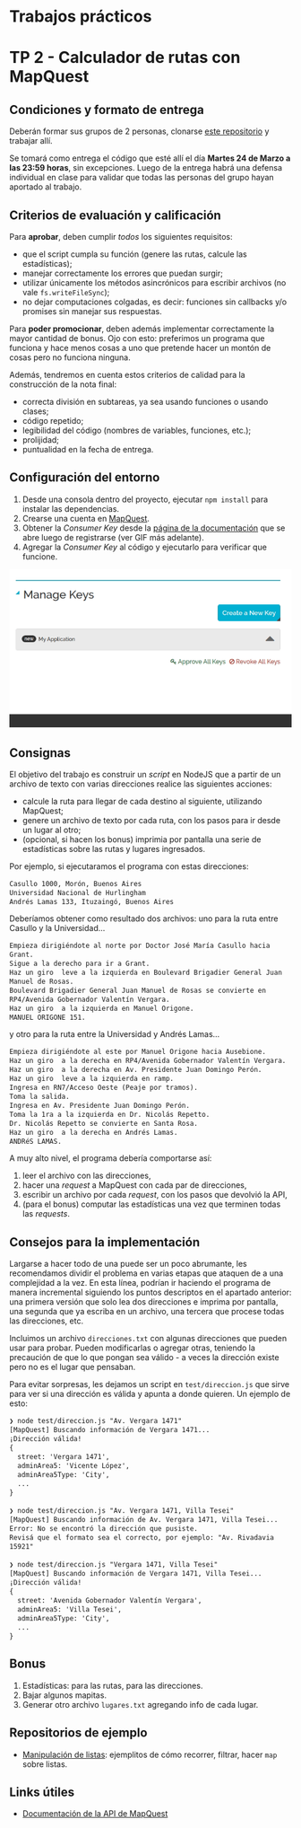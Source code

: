 # Trabajos prácticos

# TP 2 - Calculador de rutas con MapQuest

## Condiciones y formato de entrega

Deberán formar sus grupos de 2 personas, clonarse [este repositorio](https://classroom.github.com/g/kuFO9JDD) y trabajar allí. 

Se tomará como entrega el código que esté allí el día **Martes 24 de Marzo a las 23:59 horas**, sin excepciones. Luego de la entrega habrá una defensa individual en clase para validar que todas las personas del grupo hayan aportado al trabajo.

## Criterios de evaluación y calificación

Para **aprobar**, deben cumplir _todos_ los siguientes requisitos:
* que el script cumpla su función (genere las rutas, calcule las estadísticas);
* manejar correctamente los errores que puedan surgir;
* utilizar únicamente los métodos asincrónicos para escribir archivos (no vale `fs.writeFileSync`);
* no dejar computaciones colgadas, es decir: funciones sin callbacks y/o promises sin manejar sus respuestas.

Para **poder promocionar**, deben además implementar correctamente la mayor cantidad de bonus. Ojo con esto: preferimos un programa que funciona y hace menos cosas a uno que pretende hacer un montón de cosas pero no funciona ninguna.

Además, tendremos en cuenta estos criterios de calidad para la construcción de la nota final:
* correcta división en subtareas, ya sea usando funciones o usando clases;
* código repetido;
* legibilidad del código (nombres de variables, funciones, etc.);
* prolijidad;
* puntualidad en la fecha de entrega.

## Configuración del entorno

1. Desde una consola dentro del proyecto, ejecutar `npm install` para instalar las dependencias.
1. Crearse una cuenta en [MapQuest](https://developer.mapquest.com/plan_purchase/steps/business_edition/business_edition_free/register).
1. Obtener la _Consumer Key_ desde la [página de la documentación](https://developer.mapquest.com/user/me/apps) que se abre luego de registrarse (ver GIF más adelante).
1. Agregar la _Consumer Key_ al código y ejecutarlo para verificar que funcione.

![Consumer key](assets/tp/mapquest/mapquest-api-key.gif)

## Consignas

El objetivo del trabajo es construir un _script_ en NodeJS que a partir de un archivo de texto con varias direcciones realice las siguientes acciones:
* calcule la ruta para llegar de cada destino al siguiente, utilizando MapQuest;
* genere un archivo de texto por cada ruta, con los pasos para ir desde un lugar al otro;
* (opcional, si hacen los bonus) imprimia por pantalla una serie de estadísticas sobre las rutas y lugares ingresados.

Por ejemplo, si ejecutaramos el programa con estas direcciones:

```
Casullo 1000, Morón, Buenos Aires
Universidad Nacional de Hurlingham
Andrés Lamas 133, Ituzaingó, Buenos Aires
```

Deberíamos obtener como resultado dos archivos: uno para la ruta entre Casullo y la Universidad...
```
Empieza dirigiéndote al norte por Doctor José María Casullo hacia Grant.
Sigue a la derecho para ir a Grant.
Haz un giro  leve a la izquierda en Boulevard Brigadier General Juan Manuel de Rosas.
Boulevard Brigadier General Juan Manuel de Rosas se convierte en RP4/Avenida Gobernador Valentín Vergara.
Haz un giro  a la izquierda en Manuel Origone.
MANUEL ORIGONE 151.
```

y otro para la ruta entre la Universidad y Andrés Lamas...
```
Empieza dirigiéndote al este por Manuel Origone hacia Ausebione.
Haz un giro  a la derecha en RP4/Avenida Gobernador Valentín Vergara.
Haz un giro  a la derecha en Av. Presidente Juan Domingo Perón.
Haz un giro  leve a la izquierda en ramp.
Ingresa en RN7/Acceso Oeste (Peaje por tramos).
Toma la salida.
Ingresa en Av. Presidente Juan Domingo Perón.
Toma la 1ra a la izquierda en Dr. Nicolás Repetto.
Dr. Nicolás Repetto se convierte en Santa Rosa.
Haz un giro  a la derecha en Andrés Lamas.
ANDRéS LAMAS.
```

A muy alto nivel, el programa debería comportarse así:
1. leer el archivo con las direcciones,
1. hacer una _request_ a MapQuest con cada par de direcciones,
1. escribir un archivo por cada _request_, con los pasos que devolvió la API,
1. (para el bonus) computar las estadísticas una vez que terminen todas las _requests_.

## Consejos para la implementación

Largarse a hacer todo de una puede ser un poco abrumante, les recomendamos dividir el problema en varias etapas que ataquen de a una complejidad a la vez. En esta línea, podrían ir haciendo el programa de manera incremental siguiendo los puntos descriptos en el apartado anterior: una primera versión que solo lea dos direcciones e imprima por pantalla, una segunda que ya escriba en un archivo, una tercera que procese todas las direcciones, etc.

Incluimos un archivo `direcciones.txt` con algunas direcciones que pueden usar para probar. Pueden modificarlas o agregar otras, teniendo la precaución de que lo que pongan sea válido - a veces la dirección existe pero no es el lugar que pensaban.

Para evitar sorpresas, les dejamos un script en `test/direccion.js` que sirve para ver si una dirección es válida y apunta a donde quieren. Un ejemplo de esto:

```shell
❯ node test/direccion.js "Av. Vergara 1471"
[MapQuest] Buscando información de Vergara 1471...
¡Dirección válida!
{
  street: 'Vergara 1471',
  adminArea5: 'Vicente López',
  adminArea5Type: 'City',
  ...
}

❯ node test/direccion.js "Av. Vergara 1471, Villa Tesei"
[MapQuest] Buscando información de Av. Vergara 1471, Villa Tesei...
Error: No se encontró la dirección que pusiste. 
Revisá que el formato sea el correcto, por ejemplo: "Av. Rivadavia 15921"

❯ node test/direccion.js "Vergara 1471, Villa Tesei"
[MapQuest] Buscando información de Vergara 1471, Villa Tesei...
¡Dirección válida!
{
  street: 'Avenida Gobernador Valentín Vergara',
  adminArea5: 'Villa Tesei',
  adminArea5Type: 'City',
  ...
}

```

## Bonus

1. Estadísticas: para las rutas, para las direcciones.
1. Bajar algunos mapitas.
1. Generar otro archivo `lugares.txt` agregando info de cada lugar.

## Repositorios de ejemplo

* [Manipulación de listas](#TODO): ejemplitos de cómo recorrer, filtrar, hacer `map` sobre listas.

## Links útiles

* [Documentación de la API de MapQuest](https://developer.mapquest.com/documentation/open/directions-api/)
